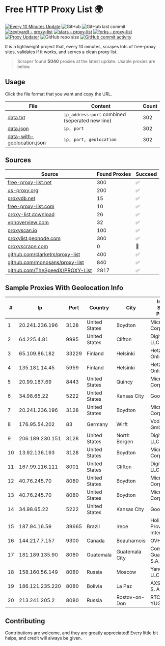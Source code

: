 
# Free HTTP Proxy List 🌍

[![Every 10 Minutes Update](https://github.com/mertguvencli/http-proxy-list/actions/workflows/main.yml/badge.svg?branch=main)](https://github.com/mertguvencli/http-proxy-list/actions/workflows/main.yml)
![GitHub](https://img.shields.io/github/license/mertguvencli/http-proxy-list)
![GitHub last commit](https://img.shields.io/github/last-commit/mertguvencli/http-proxy-list)
[![zevtyardt - proxy-list](https://img.shields.io/static/v1?label=zevtyardt&message=proxy-list&color=blue&logo=github)](https://github.com/zevtyardt/proxy-list "Go to GitHub repo")
[![stars - proxy-list](https://img.shields.io/github/stars/zevtyardt/proxy-list?style=social)](https://github.com/zevtyardt/proxy-list)
[![forks - proxy-list](https://img.shields.io/github/forks/zevtyardt/proxy-list?style=social)](https://github.com/zevtyardt/proxy-list)
[![Proxy Updater](https://github.com/zevtyardt/proxy-list/workflows/Proxy%20Updater/badge.svg)](https://github.com/zevtyardt/proxy-list/actions?query=workflow:"Proxy+Updater")
![GitHub repo size](https://img.shields.io/github/repo-size/zevtyardt/proxy-list)
[![GitHub commit activity](https://img.shields.io/github/commit-activity/m/zevtyardt/proxy-list?logo=commits)](https://github.com/zevtyardt/proxy-list/commits/main)

It is a lightweight project that, every 10 minutes, scrapes lots of free-proxy sites, validates if it works, and serves a clean proxy list.

> Scraper found **5040** proxies at the latest update. Usable proxies are below.

## Usage

Click the file format that you want and copy the URL.

|File|Content|Count|
|----|-------|-----|
|[data.txt](https://raw.githubusercontent.com/mertguvencli/http-proxy-list/main/proxy-list/data.txt)|`ip_address:port` combined (seperated new line)|302|
|[data.json](https://raw.githubusercontent.com/mertguvencli/http-proxy-list/main/proxy-list/data.json)|`ip, port`|302|
|[data-with-geolocation.json](https://raw.githubusercontent.com/mertguvencli/http-proxy-list/main/proxy-list/data-with-geolocation.json)|`ip, port, geolocation`|302|

## Sources

|Source|Found Proxies|Succeed|
|------|-------------|-------|
|[free-proxy-list.net](https://free-proxy-list.net)|300|✅|
|[us-proxy.org](https://www.us-proxy.org)|200|✅|
|[proxydb.net](http://proxydb.net)|15|✅|
|[free-proxy-list.com](https://free-proxy-list.com/?page=&port=&type%5B%5D=http&type%5B%5D=https&up_time=0&search=Search)|10|✅|
|[proxy-list.download](https://www.proxy-list.download/HTTP)|26|✅|
|[vpnoverview.com](https://vpnoverview.com/privacy/anonymous-browsing/free-proxy-servers)|32|✅|
|[proxyscan.io](https://www.proxyscan.io)|100|✅|
|[proxylist.geonode.com](https://proxylist.geonode.com/api/proxy-list?limit=300&page=1&sort_by=lastChecked&sort_type=desc&protocols=http,https)|300|✅|
|[proxyscrape.com](https://api.proxyscrape.com/v2/?request=displayproxies&protocol=http&timeout=10000&country=all&ssl=all&anonymity=all)|0|🚫|
|[github.com/clarketm/proxy-list](https://raw.githubusercontent.com/clarketm/proxy-list/master/proxy-list-raw.txt)|400|✅|
|[github.com/monosans/proxy-list](https://raw.githubusercontent.com/monosans/proxy-list/main/proxies/http.txt)|840|✅|
|[github.com/TheSpeedX/PROXY-List](https://raw.githubusercontent.com/TheSpeedX/PROXY-List/master/http.txt)|2817|✅|


## Sample Proxies With Geolocation Info

|#|Ip|Port|Country|City|Internet Service Provider|
|-|--|----|-------|----|-------------------------|
|1|20.241.236.196|3128|United States|Boydton|Microsoft Corporation|
|2|64.225.4.81|9995|United States|Clifton|DigitalOcean, LLC|
|3|65.109.86.182|33229|Finland|Helsinki|Hetzner Online GmbH|
|4|135.181.14.45|5959|Finland|Helsinki|Hetzner Online GmbH|
|5|20.99.187.69|8443|United States|Quincy|Microsoft Corporation|
|6|34.98.65.22|5222|United States|Kansas City|Google LLC|
|7|20.241.236.196|3128|United States|Boydton|Microsoft Corporation|
|8|176.95.54.202|83|Germany|Wirft|Vodafone GmbH|
|9|206.189.230.151|3128|United States|North Bergen|DigitalOcean, LLC|
|10|13.92.136.193|3128|United States|Boydton|Microsoft Corporation|
|11|167.99.116.111|8001|United States|Clifton|DigitalOcean, LLC|
|12|40.76.245.70|8080|United States|Boydton|Microsoft Corporation|
|13|40.76.245.70|8080|United States|Boydton|Microsoft Corporation|
|14|34.98.65.22|5222|United States|Kansas City|Google LLC|
|15|187.94.16.59|39665|Brazil|Irece|Holistica Provedor Internet Ltda|
|16|144.217.7.157|9300|Canada|Beauharnois|OVH SAS|
|17|181.189.135.90|8080|Guatemala|Guatemala City|Comcel Guatemala S.A.|
|18|158.160.56.149|8080|Russia|Moscow|Yandex.Cloud LLC|
|19|186.121.235.220|8080|Bolivia|La Paz|AXS Bolivia S. A.|
|20|213.241.205.2|8080|Russia|Rostov-on-Don|RTCOMM-YUG|



## Contributing

Contributions are welcome, and they are greatly appreciated! Every
little bit helps, and credit will always be given.

